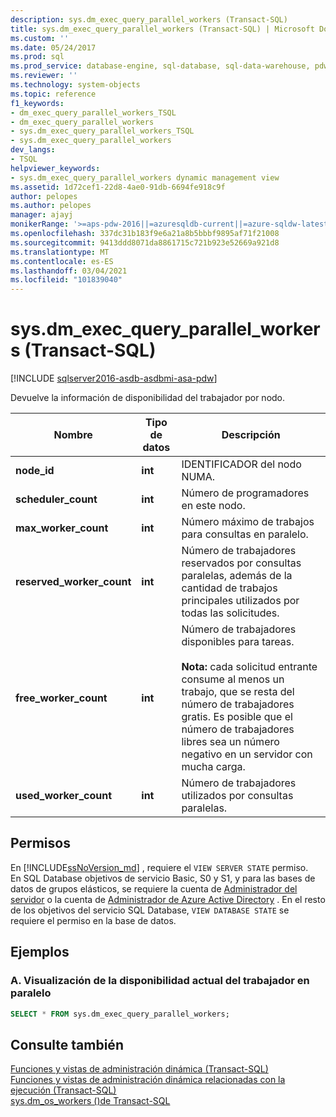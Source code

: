 ```yaml
---
description: sys.dm_exec_query_parallel_workers (Transact-SQL)
title: sys.dm_exec_query_parallel_workers (Transact-SQL) | Microsoft Docs
ms.custom: ''
ms.date: 05/24/2017
ms.prod: sql
ms.prod_service: database-engine, sql-database, sql-data-warehouse, pdw
ms.reviewer: ''
ms.technology: system-objects
ms.topic: reference
f1_keywords:
- dm_exec_query_parallel_workers_TSQL
- dm_exec_query_parallel_workers
- sys.dm_exec_query_parallel_workers_TSQL
- sys.dm_exec_query_parallel_workers
dev_langs:
- TSQL
helpviewer_keywords:
- sys.dm_exec_query_parallel_workers dynamic management view
ms.assetid: 1d72cef1-22d8-4ae0-91db-6694fe918c9f
author: pelopes
ms.author: pelopes
manager: ajayj
monikerRange: '>=aps-pdw-2016||=azuresqldb-current||=azure-sqldw-latest||>=sql-server-2016||>=sql-server-linux-2017||=azuresqldb-mi-current'
ms.openlocfilehash: 337dc31b183f9e6a21a8b5bbbf9895af71f21008
ms.sourcegitcommit: 9413ddd8071da8861715c721b923e52669a921d8
ms.translationtype: MT
ms.contentlocale: es-ES
ms.lasthandoff: 03/04/2021
ms.locfileid: "101839040"
---
```

# <a name="sysdm_exec_query_parallel_workers-transact-sql"></a>sys.dm_exec_query_parallel_workers (Transact-SQL)
[!INCLUDE [sqlserver2016-asdb-asdbmi-asa-pdw](../../includes/applies-to-version/sqlserver2016-asdb-asdbmi-asa-pdw.md)]

  Devuelve la información de disponibilidad del trabajador por nodo.  
  
|Nombre|Tipo de datos|Descripción|  
|----------|---------------|-----------------|  
|**node_id**|**int**|IDENTIFICADOR del nodo NUMA.|  
|**scheduler_count**|**int**|Número de programadores en este nodo.|  
|**max_worker_count**|**int**|Número máximo de trabajos para consultas en paralelo.|  
|**reserved_worker_count**|**int**|Número de trabajadores reservados por consultas paralelas, además de la cantidad de trabajos principales utilizados por todas las solicitudes.| 
|**free_worker_count**|**int**|Número de trabajadores disponibles para tareas.<br /><br />**Nota:** cada solicitud entrante consume al menos un trabajo, que se resta del número de trabajadores gratis.  Es posible que el número de trabajadores libres sea un número negativo en un servidor con mucha carga.| 
|**used_worker_count**|**int**|Número de trabajadores utilizados por consultas paralelas.|  
  
## <a name="permissions"></a>Permisos  

En [!INCLUDE[ssNoVersion_md](../../includes/ssnoversion-md.md)] , requiere el `VIEW SERVER STATE` permiso.   
En SQL Database objetivos de servicio Basic, S0 y S1, y para las bases de datos de grupos elásticos, se requiere la cuenta de [Administrador del servidor](/azure/azure-sql/database/logins-create-manage#existing-logins-and-user-accounts-after-creating-a-new-database) o la cuenta de [Administrador de Azure Active Directory](/azure/azure-sql/database/authentication-aad-overview#administrator-structure) . En el resto de los objetivos del servicio SQL Database, `VIEW DATABASE STATE` se requiere el permiso en la base de datos.   
 
## <a name="examples"></a>Ejemplos  
  
### <a name="a-viewing-current-parallel-worker-availability"></a>A. Visualización de la disponibilidad actual del trabajador en paralelo  

```sql 
SELECT * FROM sys.dm_exec_query_parallel_workers;  
```  
  
## <a name="see-also"></a>Consulte también  
 [Funciones y vistas de administración dinámica &#40;Transact-SQL&#41;](~/relational-databases/system-dynamic-management-views/system-dynamic-management-views.md)   
 [Funciones y vistas de administración dinámica relacionadas con la ejecución &#40;Transact-SQL&#41;](../../relational-databases/system-dynamic-management-views/execution-related-dynamic-management-views-and-functions-transact-sql.md)   
 [sys.dm_os_workers &#40;&#41;de Transact-SQL ](../../relational-databases/system-dynamic-management-views/sys-dm-os-workers-transact-sql.md)
